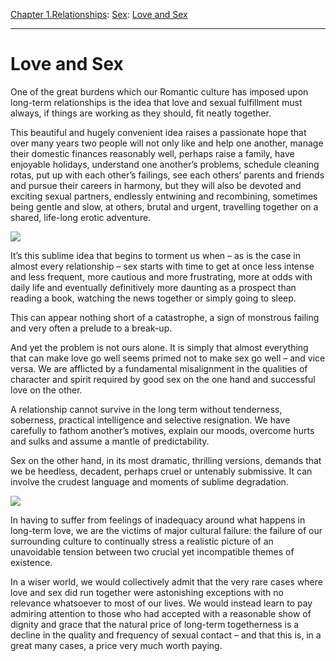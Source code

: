[Chapter 1.Relationships](https://www.theschooloflife.com/thebookoflife/category/relationships/): [Sex](https://www.theschooloflife.com/thebookoflife/category/relationships/sex/): [Love and Sex](https://www.theschooloflife.com/thebookoflife/love-and-sex/)

* * *

# Love and Sex

One of the great burdens which our Romantic culture has imposed upon long-term relationships is the idea that love and sexual fulfillment must always, if things are working as they should, fit neatly together.

This beautiful and hugely convenient idea raises a passionate hope that over many years two people will not only like and help one another, manage their domestic finances reasonably well, perhaps raise a family, have enjoyable holidays, understand one another’s problems, schedule cleaning rotas, put up with each other’s failings, see each others’ parents and friends and pursue their careers in harmony, but they will also be devoted and exciting sexual partners, endlessly entwining and recombining, sometimes being gentle and slow, at others, brutal and urgent, travelling together on a shared, life-long erotic adventure.

![](https://www.theschooloflife.com/thebookoflife/wp-content/uploads/2017/04/Ci%C4%85gli%C5%84ski_Symbolic_dance.jpg)

It’s this sublime idea that begins to torment us when – as is the case in almost every relationship – sex starts with time to get at once less intense and less frequent, more cautious and more frustrating, more at odds with daily life and eventually definitively more daunting as a prospect than reading a book, watching the news together or simply going to sleep.

This can appear nothing short of a catastrophe, a sign of monstrous failing and very often a prelude to a break-up.

And yet the problem is not ours alone. It is simply that almost everything that can make love go well seems primed not to make sex go well – and vice versa. We are afflicted by a fundamental misalignment in the qualities of character and spirit required by good sex on the one hand and successful love on the other.

A relationship cannot survive in the long term without tenderness, soberness, practical intelligence and selective resignation. We have carefully to fathom another’s motives, explain our moods, overcome hurts and sulks and assume a mantle of predictability.

Sex on the other hand, in its most dramatic, thrilling versions, demands that we be heedless, decadent, perhaps cruel or untenably submissive. It can involve the crudest language and moments of sublime degradation.

![](http://ordrupgaard.dk/wp-content/uploads/2015/10/Vilhelm-Hammersh%C3%B8i-Interi%C3%B8r-med-klaver-Strandgade-30-1901-18WH.jpg)

In having to suffer from feelings of inadequacy around what happens in long-term love, we are the victims of major cultural failure: the failure of our surrounding culture to continually stress a realistic picture of an unavoidable tension between two crucial yet incompatible themes of existence.

In a wiser world, we would collectively admit that the very rare cases where love and sex did run together were astonishing exceptions with no relevance whatsoever to most of our lives. We would instead learn to pay admiring attention to those who had accepted with a reasonable show of dignity and grace that the natural price of long-term togetherness is a decline in the quality and frequency of sexual contact – and that this is, in a great many cases, a price very much worth paying.
